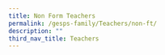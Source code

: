 ```yaml
---
title: Non Form Teachers
permalink: /gesps-family/Teachers/non-ft/
description: ""
third_nav_title: Teachers
---
```

